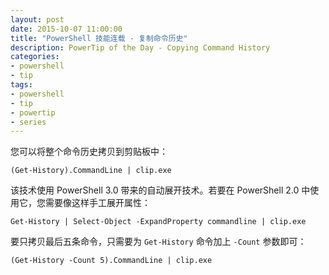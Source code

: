 ```yaml
---
layout: post
date: 2015-10-07 11:00:00
title: "PowerShell 技能连载 - 复制命令历史"
description: PowerTip of the Day - Copying Command History
categories:
- powershell
- tip
tags:
- powershell
- tip
- powertip
- series
---
```

您可以将整个命令历史拷贝到剪贴板中：

    (Get-History).CommandLine | clip.exe

该技术使用 PowerShell 3.0 带来的自动展开技术。若要在 PowerShell 2.0 中使用它，您需要像这样手工展开属性：

    Get-History | Select-Object -ExpandProperty commandline | clip.exe

要只拷贝最后五条命令，只需要为 `Get-History` 命令加上 `-Count` 参数即可：

    (Get-History -Count 5).CommandLine | clip.exe

<!--本文国际来源：[Copying Command History](http://community.idera.com/powershell/powertips/b/tips/posts/copying-command-history-0)-->
